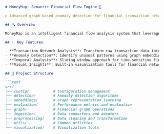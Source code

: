 ```markdown
# MoneyMap: Semantic Financial Flow Engine 🚀

> Advanced graph-based anomaly detection for financial transaction networks

## 🔍 Overview

MoneyMap is an intelligent financial flow analysis system that leverages graph machine learning to detect suspicious transaction patterns and potential fraud in complex financial networks.

## ✨ Key Features

- **Transaction Network Analysis**: Transform raw transaction data into meaningful financial graphs
- **Anomaly Detection**: Identify unusual patterns using graph embedding techniques
- **Temporal Analysis**: Sliding window approach for time-sensitive financial flows
- **Visual Insights**: Built-in visualization tools for financial network exploration

## 📂 Project Structure

```text
src/
├── config/           # Configuration management
├── detection/        # Anomaly detection algorithms
├── embeddings/       # Graph representation learning
├── evaluation/       # Performance metrics and evaluation
├── graph/            # Financial graph operations
├── ingestion/        # Data connectors and adapters
├── preprocessing/    # Data cleaning and transformation
├── utils/            # Common utilities
└── visualization/    # Visualization tools
```
